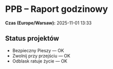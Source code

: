 # PPB – Raport godzinowy
**Czas (Europe/Warsaw):** 2025-11-01 13:33

## Status projektów
- Bezpieczny Pieszy — OK
- Zwolnij przy przejściu — OK
- Odblask ratuje życie — OK

